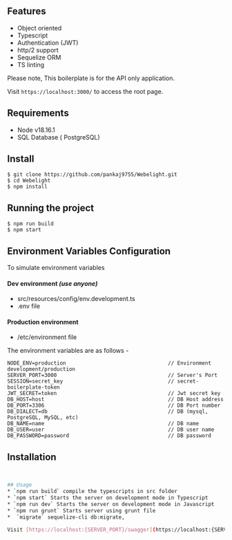 
## Features
* Object oriented
* Typescript
* Authentication (JWT)
* http/2 support
* Sequelize ORM
* TS linting

Please note, This boilerplate is for the API only application.

Visit `https://localhost:3000/` to access the root page.

## Requirements
* Node v18.16.1
* SQL Database ( PostgreSQL)
## Install
    $ git clone https://github.com/pankaj9755/Webelight.git
    $ cd Webelight
    $ npm install
## Running the project    
    $ npm run build
    $ npm start
## Environment Variables Configuration
To simulate environment variables
#### Dev environment *(use anyone)*
- src/resources/config/env.development.ts
- .env file

####  Production environment
- /etc/environment file

The environment variables are as follows -
```
NODE_ENV=production                                 // Environment development/production
SERVER_PORT=3000                                    // Server's Port
SESSION=secret_key                                  // secret-boilerplate-token
JWT_SECRET=token                                    // Jwt secret key
DB_HOST=host                                        // DB Host address
DB_PORT=3306                                        // DB Port number
DB_DIALECT=db                                       // DB (mysql, PostgreSQL, MySQL, etc)
DB_NAME=name                                        // DB name
DB_USER=user                                        // DB user name
DB_PASSWORD=password                                // DB password
```

## Installation
```bash


## Usage
* `npm run build` compile the typescripts in src folder
* `npm start` Starts the server on development mode in Typescript
* `npm run dev` Starts the server on development mode in Javascript
* `npm run grunt` Starts server using grunt file
*  `migrate` sequelize-cli db:migrate,

Visit [https://localhost:{SERVER_PORT}/swagger](https://localhost:{SERVER_PORT}/swagger) to view Swagger UI.